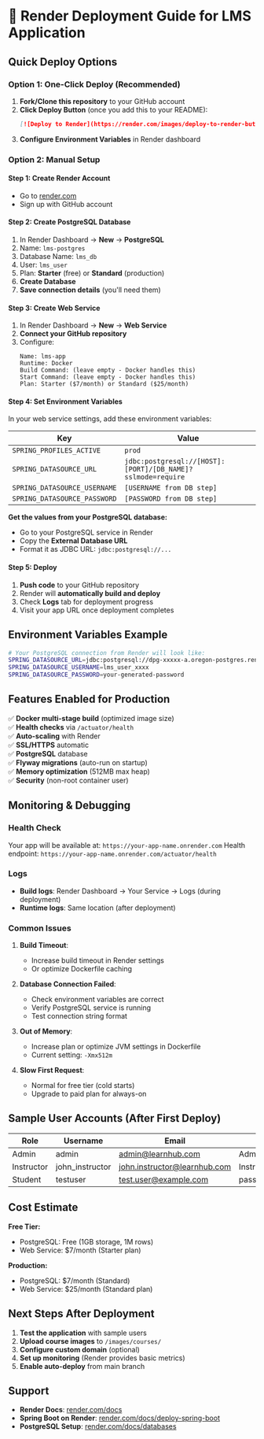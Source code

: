 # 🚀 Render Deployment Guide for LMS Application

## Quick Deploy Options

### Option 1: One-Click Deploy (Recommended)
1. **Fork/Clone this repository** to your GitHub account
2. **Click Deploy Button** (once you add this to your README):
   ```markdown
   [![Deploy to Render](https://render.com/images/deploy-to-render-button.svg)](https://render.com/deploy?repo=https://github.com/YOUR-USERNAME/LMS)
   ```
3. **Configure Environment Variables** in Render dashboard

### Option 2: Manual Setup

#### Step 1: Create Render Account
- Go to [render.com](https://render.com)
- Sign up with GitHub account

#### Step 2: Create PostgreSQL Database
1. In Render Dashboard → **New** → **PostgreSQL**
2. Name: `lms-postgres`
3. Database Name: `lms_db`
4. User: `lms_user`
5. Plan: **Starter** (free) or **Standard** (production)
6. **Create Database**
7. **Save connection details** (you'll need them)

#### Step 3: Create Web Service
1. In Render Dashboard → **New** → **Web Service**
2. **Connect your GitHub repository**
3. Configure:
   ```
   Name: lms-app
   Runtime: Docker
   Build Command: (leave empty - Docker handles this)
   Start Command: (leave empty - Docker handles this)
   Plan: Starter ($7/month) or Standard ($25/month)
   ```

#### Step 4: Set Environment Variables
In your web service settings, add these environment variables:

| Key | Value |
|-----|-------|
| `SPRING_PROFILES_ACTIVE` | `prod` |
| `SPRING_DATASOURCE_URL` | `jdbc:postgresql://[HOST]:[PORT]/[DB_NAME]?sslmode=require` |
| `SPRING_DATASOURCE_USERNAME` | `[USERNAME from DB step]` |
| `SPRING_DATASOURCE_PASSWORD` | `[PASSWORD from DB step]` |

**Get the values from your PostgreSQL database:**
- Go to your PostgreSQL service in Render
- Copy the **External Database URL**
- Format it as JDBC URL: `jdbc:postgresql://...`

#### Step 5: Deploy
1. **Push code** to your GitHub repository
2. Render will **automatically build and deploy**
3. Check **Logs** tab for deployment progress
4. Visit your app URL once deployment completes

## Environment Variables Example

```bash
# Your PostgreSQL connection from Render will look like:
SPRING_DATASOURCE_URL=jdbc:postgresql://dpg-xxxxx-a.oregon-postgres.render.com:5432/lms_db_xxxx?sslmode=require
SPRING_DATASOURCE_USERNAME=lms_user_xxxx
SPRING_DATASOURCE_PASSWORD=your-generated-password
```

## Features Enabled for Production

✅ **Docker multi-stage build** (optimized image size)  
✅ **Health checks** via `/actuator/health`  
✅ **Auto-scaling** with Render  
✅ **SSL/HTTPS** automatic  
✅ **PostgreSQL** database  
✅ **Flyway migrations** (auto-run on startup)  
✅ **Memory optimization** (512MB max heap)  
✅ **Security** (non-root container user)  

## Monitoring & Debugging

### Health Check
Your app will be available at: `https://your-app-name.onrender.com`
Health endpoint: `https://your-app-name.onrender.com/actuator/health`

### Logs
- **Build logs**: Render Dashboard → Your Service → Logs (during deployment)
- **Runtime logs**: Same location (after deployment)

### Common Issues

1. **Build Timeout**:
   - Increase build timeout in Render settings
   - Or optimize Dockerfile caching

2. **Database Connection Failed**:
   - Check environment variables are correct
   - Verify PostgreSQL service is running
   - Test connection string format

3. **Out of Memory**:
   - Increase plan or optimize JVM settings in Dockerfile
   - Current setting: `-Xmx512m`

4. **Slow First Request**:
   - Normal for free tier (cold starts)
   - Upgrade to paid plan for always-on

## Sample User Accounts (After First Deploy)

| Role | Username | Email | Password |
|------|----------|--------|----------|
| Admin | admin | admin@learnhub.com | AdminPass123! |
| Instructor | john_instructor | john.instructor@learnhub.com | InstructorPass456! |
| Student | testuser | test.user@example.com | password123 |

## Cost Estimate

**Free Tier:**
- PostgreSQL: Free (1GB storage, 1M rows)
- Web Service: $7/month (Starter plan)

**Production:**
- PostgreSQL: $7/month (Standard)
- Web Service: $25/month (Standard plan)

## Next Steps After Deployment

1. **Test the application** with sample users
2. **Upload course images** to `/images/courses/`
3. **Configure custom domain** (optional)
4. **Set up monitoring** (Render provides basic metrics)
5. **Enable auto-deploy** from main branch

## Support

- **Render Docs**: [render.com/docs](https://render.com/docs)
- **Spring Boot on Render**: [render.com/docs/deploy-spring-boot](https://render.com/docs/deploy-spring-boot)
- **PostgreSQL Setup**: [render.com/docs/databases](https://render.com/docs/databases)